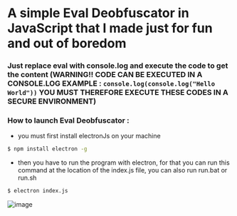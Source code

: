 # A simple Eval Deobfuscator in JavaScript that I made just for fun and out of boredom 
### Just replace eval with console.log and execute the code to get the content (WARNING!! CODE CAN BE EXECUTED IN A CONSOLE.LOG EXAMPLE : `console.log(console.log("Hello World"))` YOU MUST THEREFORE EXECUTE THESE CODES IN A SECURE ENVIRONMENT)
### How to launch Eval Deobfuscator : 
* you must first install electronJs on your machine
```sh
$ npm install electron -g
```
* then you have to run the program with electron, for that you can run this command at the location of the index.js file, you can also run run.bat or run.sh
```sh
$ electron index.js
```
![image](https://cdn.discordapp.com/attachments/1025769112221270050/1053082405428277249/image.png)
